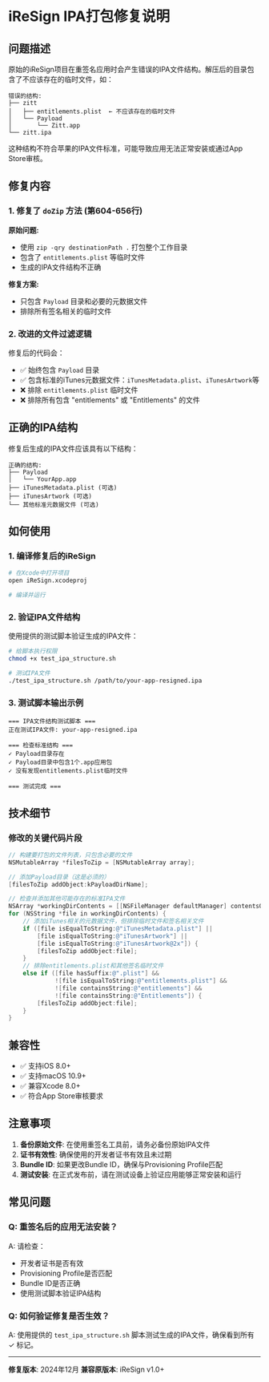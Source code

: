 # iReSign IPA打包修复说明

## 问题描述

原始的iReSign项目在重签名应用时会产生错误的IPA文件结构。解压后的目录包含了不应该存在的临时文件，如：

```
错误的结构:
├── zitt
│   ├── entitlements.plist  ← 不应该存在的临时文件
│   └── Payload
│       └── Zitt.app
└── zitt.ipa
```

这种结构不符合苹果的IPA文件标准，可能导致应用无法正常安装或通过App Store审核。

## 修复内容

### 1. 修复了 `doZip` 方法 (第604-656行)

**原始问题:**
- 使用 `zip -qry destinationPath .` 打包整个工作目录
- 包含了 `entitlements.plist` 等临时文件
- 生成的IPA文件结构不正确

**修复方案:**
- 只包含 `Payload` 目录和必要的元数据文件
- 排除所有签名相关的临时文件

### 2. 改进的文件过滤逻辑

修复后的代码会：
- ✅ 始终包含 `Payload` 目录
- ✅ 包含标准的iTunes元数据文件：`iTunesMetadata.plist`、`iTunesArtwork`等
- ❌ 排除 `entitlements.plist` 临时文件
- ❌ 排除所有包含 "entitlements" 或 "Entitlements" 的文件

## 正确的IPA结构

修复后生成的IPA文件应该具有以下结构：

```
正确的结构:
├── Payload
│   └── YourApp.app
├── iTunesMetadata.plist (可选)
├── iTunesArtwork (可选)
└── 其他标准元数据文件 (可选)
```

## 如何使用

### 1. 编译修复后的iReSign

```bash
# 在Xcode中打开项目
open iReSign.xcodeproj

# 编译并运行
```

### 2. 验证IPA文件结构

使用提供的测试脚本验证生成的IPA文件：

```bash
# 给脚本执行权限
chmod +x test_ipa_structure.sh

# 测试IPA文件
./test_ipa_structure.sh /path/to/your-app-resigned.ipa
```

### 3. 测试脚本输出示例

```
=== IPA文件结构测试脚本 ===
正在测试IPA文件: your-app-resigned.ipa

=== 检查标准结构 ===
✓ Payload目录存在
✓ Payload目录中包含1个.app应用包
✓ 没有发现entitlements.plist临时文件

=== 测试完成 ===
```

## 技术细节

### 修改的关键代码片段

```objective-c
// 构建要打包的文件列表，只包含必要的文件
NSMutableArray *filesToZip = [NSMutableArray array];

// 添加Payload目录（这是必须的）
[filesToZip addObject:kPayloadDirName];

// 检查并添加其他可能存在的标准IPA文件
NSArray *workingDirContents = [[NSFileManager defaultManager] contentsOfDirectoryAtPath:workingPath error:nil];
for (NSString *file in workingDirContents) {
    // 添加iTunes相关的元数据文件，但排除临时文件和签名相关文件
    if ([file isEqualToString:@"iTunesMetadata.plist"] ||
        [file isEqualToString:@"iTunesArtwork"] ||
        [file isEqualToString:@"iTunesArtwork@2x"]) {
        [filesToZip addObject:file];
    }
    // 排除entitlements.plist和其他签名临时文件
    else if ([file hasSuffix:@".plist"] && 
             ![file isEqualToString:@"entitlements.plist"] &&
             ![file containsString:@"entitlements"] &&
             ![file containsString:@"Entitlements"]) {
        [filesToZip addObject:file];
    }
}
```

## 兼容性

- ✅ 支持iOS 8.0+
- ✅ 支持macOS 10.9+
- ✅ 兼容Xcode 8.0+
- ✅ 符合App Store审核要求

## 注意事项

1. **备份原始文件**: 在使用重签名工具前，请务必备份原始IPA文件
2. **证书有效性**: 确保使用的开发者证书有效且未过期
3. **Bundle ID**: 如果更改Bundle ID，确保与Provisioning Profile匹配
4. **测试安装**: 在正式发布前，请在测试设备上验证应用能够正常安装和运行

## 常见问题

### Q: 重签名后的应用无法安装？
A: 请检查：
- 开发者证书是否有效
- Provisioning Profile是否匹配
- Bundle ID是否正确
- 使用测试脚本验证IPA结构

### Q: 如何验证修复是否生效？
A: 使用提供的 `test_ipa_structure.sh` 脚本测试生成的IPA文件，确保看到所有 ✓ 标记。

---

**修复版本**: 2024年12月
**兼容原版本**: iReSign v1.0+

